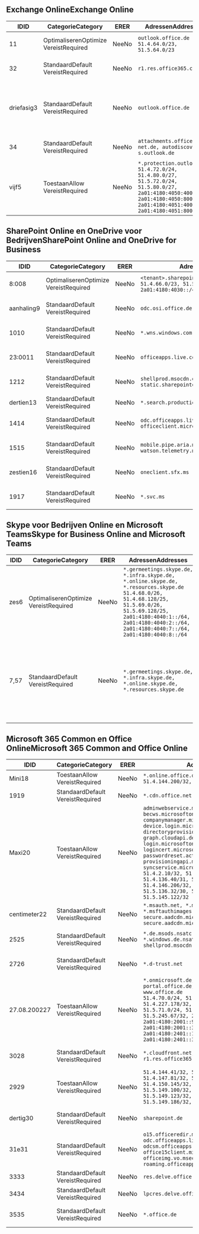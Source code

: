 <!--THIS FILE IS AUTOMATICALLY GENERATED. MANUAL CHANGES WILL BE OVERWRITTEN.-->
<!--Please contact the Office 365 Endpoints team with any questions.-->
<!--Germany endpoints version 2020070800-->
<!--File generated 2020-10-07 14:02:18.8463-->

## <a name="exchange-online"></a><span data-ttu-id="73624-101">Exchange Online</span><span class="sxs-lookup"><span data-stu-id="73624-101">Exchange Online</span></span>

<span data-ttu-id="73624-102">ID</span><span class="sxs-lookup"><span data-stu-id="73624-102">ID</span></span> | <span data-ttu-id="73624-103">Categorie</span><span class="sxs-lookup"><span data-stu-id="73624-103">Category</span></span> | <span data-ttu-id="73624-104">ER</span><span class="sxs-lookup"><span data-stu-id="73624-104">ER</span></span> | <span data-ttu-id="73624-105">Adressen</span><span class="sxs-lookup"><span data-stu-id="73624-105">Addresses</span></span> | <span data-ttu-id="73624-106">Poorten</span><span class="sxs-lookup"><span data-stu-id="73624-106">Ports</span></span>
-- | -------------------- | -- | ----------------------------------------------------------------------------------------------------------------------------------------------------------------------------------------- | -------------------------------
<span data-ttu-id="73624-107">1</span><span class="sxs-lookup"><span data-stu-id="73624-107">1</span></span> | <span data-ttu-id="73624-108">Optimaliseren</span><span class="sxs-lookup"><span data-stu-id="73624-108">Optimize</span></span><BR><span data-ttu-id="73624-109">Vereist</span><span class="sxs-lookup"><span data-stu-id="73624-109">Required</span></span> | <span data-ttu-id="73624-110">Nee</span><span class="sxs-lookup"><span data-stu-id="73624-110">No</span></span> | `outlook.office.de`<BR>`51.4.64.0/23, 51.5.64.0/23` | <span data-ttu-id="73624-111">**TCP:** 443, 80</span><span class="sxs-lookup"><span data-stu-id="73624-111">**TCP:** 443, 80</span></span>
<span data-ttu-id="73624-112">3</span><span class="sxs-lookup"><span data-stu-id="73624-112">2</span></span> | <span data-ttu-id="73624-113">Standaard</span><span class="sxs-lookup"><span data-stu-id="73624-113">Default</span></span><BR><span data-ttu-id="73624-114">Vereist</span><span class="sxs-lookup"><span data-stu-id="73624-114">Required</span></span> | <span data-ttu-id="73624-115">Nee</span><span class="sxs-lookup"><span data-stu-id="73624-115">No</span></span> | `r1.res.office365.com` | <span data-ttu-id="73624-116">**TCP:** 443, 80</span><span class="sxs-lookup"><span data-stu-id="73624-116">**TCP:** 443, 80</span></span>
<span data-ttu-id="73624-117">driefasig</span><span class="sxs-lookup"><span data-stu-id="73624-117">3</span></span> | <span data-ttu-id="73624-118">Standaard</span><span class="sxs-lookup"><span data-stu-id="73624-118">Default</span></span><BR><span data-ttu-id="73624-119">Vereist</span><span class="sxs-lookup"><span data-stu-id="73624-119">Required</span></span> | <span data-ttu-id="73624-120">Nee</span><span class="sxs-lookup"><span data-stu-id="73624-120">No</span></span> | `outlook.office.de` | <span data-ttu-id="73624-121">**TCP:** 143, 25, 587, 993, 995</span><span class="sxs-lookup"><span data-stu-id="73624-121">**TCP:** 143, 25, 587, 993, 995</span></span>
<span data-ttu-id="73624-122">3</span><span class="sxs-lookup"><span data-stu-id="73624-122">4</span></span> | <span data-ttu-id="73624-123">Standaard</span><span class="sxs-lookup"><span data-stu-id="73624-123">Default</span></span><BR><span data-ttu-id="73624-124">Vereist</span><span class="sxs-lookup"><span data-stu-id="73624-124">Required</span></span> | <span data-ttu-id="73624-125">Nee</span><span class="sxs-lookup"><span data-stu-id="73624-125">No</span></span> | `attachments.office365-net.de, autodiscover-s.outlook.de` | <span data-ttu-id="73624-126">**TCP:** 443, 80</span><span class="sxs-lookup"><span data-stu-id="73624-126">**TCP:** 443, 80</span></span>
<span data-ttu-id="73624-127">vijf</span><span class="sxs-lookup"><span data-stu-id="73624-127">5</span></span> | <span data-ttu-id="73624-128">Toestaan</span><span class="sxs-lookup"><span data-stu-id="73624-128">Allow</span></span><BR><span data-ttu-id="73624-129">Vereist</span><span class="sxs-lookup"><span data-stu-id="73624-129">Required</span></span> | <span data-ttu-id="73624-130">Nee</span><span class="sxs-lookup"><span data-stu-id="73624-130">No</span></span> | `*.protection.outlook.de`<BR>`51.4.72.0/24, 51.4.80.0/27, 51.5.72.0/24, 51.5.80.0/27, 2a01:4180:4050:400::/64, 2a01:4180:4050:800::/64, 2a01:4180:4051:400::/64, 2a01:4180:4051:800::/64` | <span data-ttu-id="73624-131">**TCP:** 25 mei 443</span><span class="sxs-lookup"><span data-stu-id="73624-131">**TCP:** 25, 443</span></span>

## <a name="sharepoint-online-and-onedrive-for-business"></a><span data-ttu-id="73624-132">SharePoint Online en OneDrive voor Bedrijven</span><span class="sxs-lookup"><span data-stu-id="73624-132">SharePoint Online and OneDrive for Business</span></span>

<span data-ttu-id="73624-133">ID</span><span class="sxs-lookup"><span data-stu-id="73624-133">ID</span></span> | <span data-ttu-id="73624-134">Categorie</span><span class="sxs-lookup"><span data-stu-id="73624-134">Category</span></span> | <span data-ttu-id="73624-135">ER</span><span class="sxs-lookup"><span data-stu-id="73624-135">ER</span></span> | <span data-ttu-id="73624-136">Adressen</span><span class="sxs-lookup"><span data-stu-id="73624-136">Addresses</span></span> | <span data-ttu-id="73624-137">Poorten</span><span class="sxs-lookup"><span data-stu-id="73624-137">Ports</span></span>
-- | -------------------- | -- | ------------------------------------------------------------------------------ | ----------------
<span data-ttu-id="73624-138">8:00</span><span class="sxs-lookup"><span data-stu-id="73624-138">8</span></span> | <span data-ttu-id="73624-139">Optimaliseren</span><span class="sxs-lookup"><span data-stu-id="73624-139">Optimize</span></span><BR><span data-ttu-id="73624-140">Vereist</span><span class="sxs-lookup"><span data-stu-id="73624-140">Required</span></span> | <span data-ttu-id="73624-141">Nee</span><span class="sxs-lookup"><span data-stu-id="73624-141">No</span></span> | `<tenant>.sharepoint.de`<BR>`51.4.66.0/23, 51.5.66.0/23, 2a01:4180:4030::/44` | <span data-ttu-id="73624-142">**TCP:** 443, 80</span><span class="sxs-lookup"><span data-stu-id="73624-142">**TCP:** 443, 80</span></span>
<span data-ttu-id="73624-143">aanhaling</span><span class="sxs-lookup"><span data-stu-id="73624-143">9</span></span> | <span data-ttu-id="73624-144">Standaard</span><span class="sxs-lookup"><span data-stu-id="73624-144">Default</span></span><BR><span data-ttu-id="73624-145">Vereist</span><span class="sxs-lookup"><span data-stu-id="73624-145">Required</span></span> | <span data-ttu-id="73624-146">Nee</span><span class="sxs-lookup"><span data-stu-id="73624-146">No</span></span> | `odc.osi.office.de` | <span data-ttu-id="73624-147">**TCP:** 443, 80</span><span class="sxs-lookup"><span data-stu-id="73624-147">**TCP:** 443, 80</span></span>
<span data-ttu-id="73624-148">10</span><span class="sxs-lookup"><span data-stu-id="73624-148">10</span></span> | <span data-ttu-id="73624-149">Standaard</span><span class="sxs-lookup"><span data-stu-id="73624-149">Default</span></span><BR><span data-ttu-id="73624-150">Vereist</span><span class="sxs-lookup"><span data-stu-id="73624-150">Required</span></span> | <span data-ttu-id="73624-151">Nee</span><span class="sxs-lookup"><span data-stu-id="73624-151">No</span></span> | `*.wns.windows.com` | <span data-ttu-id="73624-152">**TCP:** 443, 80</span><span class="sxs-lookup"><span data-stu-id="73624-152">**TCP:** 443, 80</span></span>
<span data-ttu-id="73624-153">23:00</span><span class="sxs-lookup"><span data-stu-id="73624-153">11</span></span> | <span data-ttu-id="73624-154">Standaard</span><span class="sxs-lookup"><span data-stu-id="73624-154">Default</span></span><BR><span data-ttu-id="73624-155">Vereist</span><span class="sxs-lookup"><span data-stu-id="73624-155">Required</span></span> | <span data-ttu-id="73624-156">Nee</span><span class="sxs-lookup"><span data-stu-id="73624-156">No</span></span> | `officeapps.live.com` | <span data-ttu-id="73624-157">**TCP:** 443, 80</span><span class="sxs-lookup"><span data-stu-id="73624-157">**TCP:** 443, 80</span></span>
<span data-ttu-id="73624-158">12</span><span class="sxs-lookup"><span data-stu-id="73624-158">12</span></span> | <span data-ttu-id="73624-159">Standaard</span><span class="sxs-lookup"><span data-stu-id="73624-159">Default</span></span><BR><span data-ttu-id="73624-160">Vereist</span><span class="sxs-lookup"><span data-stu-id="73624-160">Required</span></span> | <span data-ttu-id="73624-161">Nee</span><span class="sxs-lookup"><span data-stu-id="73624-161">No</span></span> | `shellprod.msocdn.de, spoprod-a.akamaihd.net, static.sharepointonline.com` | <span data-ttu-id="73624-162">**TCP:** 443, 80</span><span class="sxs-lookup"><span data-stu-id="73624-162">**TCP:** 443, 80</span></span>
<span data-ttu-id="73624-163">dertien</span><span class="sxs-lookup"><span data-stu-id="73624-163">13</span></span> | <span data-ttu-id="73624-164">Standaard</span><span class="sxs-lookup"><span data-stu-id="73624-164">Default</span></span><BR><span data-ttu-id="73624-165">Vereist</span><span class="sxs-lookup"><span data-stu-id="73624-165">Required</span></span> | <span data-ttu-id="73624-166">Nee</span><span class="sxs-lookup"><span data-stu-id="73624-166">No</span></span> | `*.search.production.de.azuretrafficmanager.de` | <span data-ttu-id="73624-167">**TCP:** 443</span><span class="sxs-lookup"><span data-stu-id="73624-167">**TCP:** 443</span></span>
<span data-ttu-id="73624-168">14</span><span class="sxs-lookup"><span data-stu-id="73624-168">14</span></span> | <span data-ttu-id="73624-169">Standaard</span><span class="sxs-lookup"><span data-stu-id="73624-169">Default</span></span><BR><span data-ttu-id="73624-170">Vereist</span><span class="sxs-lookup"><span data-stu-id="73624-170">Required</span></span> | <span data-ttu-id="73624-171">Nee</span><span class="sxs-lookup"><span data-stu-id="73624-171">No</span></span> | `odc.officeapps.live.com, officeclient.microsoft.com` | <span data-ttu-id="73624-172">**TCP:** 443, 80</span><span class="sxs-lookup"><span data-stu-id="73624-172">**TCP:** 443, 80</span></span>
<span data-ttu-id="73624-173">15</span><span class="sxs-lookup"><span data-stu-id="73624-173">15</span></span> | <span data-ttu-id="73624-174">Standaard</span><span class="sxs-lookup"><span data-stu-id="73624-174">Default</span></span><BR><span data-ttu-id="73624-175">Vereist</span><span class="sxs-lookup"><span data-stu-id="73624-175">Required</span></span> | <span data-ttu-id="73624-176">Nee</span><span class="sxs-lookup"><span data-stu-id="73624-176">No</span></span> | `mobile.pipe.aria.microsoft.com, ssw.live.com, watson.telemetry.microsoft.com` | <span data-ttu-id="73624-177">**TCP:** 443, 80</span><span class="sxs-lookup"><span data-stu-id="73624-177">**TCP:** 443, 80</span></span>
<span data-ttu-id="73624-178">zestien</span><span class="sxs-lookup"><span data-stu-id="73624-178">16</span></span> | <span data-ttu-id="73624-179">Standaard</span><span class="sxs-lookup"><span data-stu-id="73624-179">Default</span></span><BR><span data-ttu-id="73624-180">Vereist</span><span class="sxs-lookup"><span data-stu-id="73624-180">Required</span></span> | <span data-ttu-id="73624-181">Nee</span><span class="sxs-lookup"><span data-stu-id="73624-181">No</span></span> | `oneclient.sfx.ms` | <span data-ttu-id="73624-182">**TCP:** 443, 80</span><span class="sxs-lookup"><span data-stu-id="73624-182">**TCP:** 443, 80</span></span>
<span data-ttu-id="73624-183">19</span><span class="sxs-lookup"><span data-stu-id="73624-183">17</span></span> | <span data-ttu-id="73624-184">Standaard</span><span class="sxs-lookup"><span data-stu-id="73624-184">Default</span></span><BR><span data-ttu-id="73624-185">Vereist</span><span class="sxs-lookup"><span data-stu-id="73624-185">Required</span></span> | <span data-ttu-id="73624-186">Nee</span><span class="sxs-lookup"><span data-stu-id="73624-186">No</span></span> | `*.svc.ms` | <span data-ttu-id="73624-187">**TCP:** 443, 80</span><span class="sxs-lookup"><span data-stu-id="73624-187">**TCP:** 443, 80</span></span>

## <a name="skype-for-business-online-and-microsoft-teams"></a><span data-ttu-id="73624-188">Skype voor Bedrijven Online en Microsoft Teams</span><span class="sxs-lookup"><span data-stu-id="73624-188">Skype for Business Online and Microsoft Teams</span></span>

<span data-ttu-id="73624-189">ID</span><span class="sxs-lookup"><span data-stu-id="73624-189">ID</span></span> | <span data-ttu-id="73624-190">Categorie</span><span class="sxs-lookup"><span data-stu-id="73624-190">Category</span></span> | <span data-ttu-id="73624-191">ER</span><span class="sxs-lookup"><span data-stu-id="73624-191">ER</span></span> | <span data-ttu-id="73624-192">Adressen</span><span class="sxs-lookup"><span data-stu-id="73624-192">Addresses</span></span> | <span data-ttu-id="73624-193">Poorten</span><span class="sxs-lookup"><span data-stu-id="73624-193">Ports</span></span>
-- | -------------------- | -- | ----------------------------------------------------------------------------------------------------------------------------------------------------------------------------------------------------------------------------------------------- | --------------------------------------------------
<span data-ttu-id="73624-194">zes</span><span class="sxs-lookup"><span data-stu-id="73624-194">6</span></span> | <span data-ttu-id="73624-195">Optimaliseren</span><span class="sxs-lookup"><span data-stu-id="73624-195">Optimize</span></span><BR><span data-ttu-id="73624-196">Vereist</span><span class="sxs-lookup"><span data-stu-id="73624-196">Required</span></span> | <span data-ttu-id="73624-197">Nee</span><span class="sxs-lookup"><span data-stu-id="73624-197">No</span></span> | `*.germeetings.skype.de, *.infra.skype.de, *.online.skype.de, *.resources.skype.de`<BR>`51.4.68.0/26, 51.4.68.128/25, 51.5.69.0/26, 51.5.69.128/25, 2a01:4180:4040:1::/64, 2a01:4180:4040:2::/64, 2a01:4180:4040:7::/64, 2a01:4180:4040:8::/64` | <span data-ttu-id="73624-198">**TCP:** 443, 80</span><span class="sxs-lookup"><span data-stu-id="73624-198">**TCP:** 443, 80</span></span><BR><span data-ttu-id="73624-199">**UDP:** 3478</span><span class="sxs-lookup"><span data-stu-id="73624-199">**UDP:** 3478</span></span>
<span data-ttu-id="73624-200">7,5</span><span class="sxs-lookup"><span data-stu-id="73624-200">7</span></span> | <span data-ttu-id="73624-201">Standaard</span><span class="sxs-lookup"><span data-stu-id="73624-201">Default</span></span><BR><span data-ttu-id="73624-202">Vereist</span><span class="sxs-lookup"><span data-stu-id="73624-202">Required</span></span> | <span data-ttu-id="73624-203">Nee</span><span class="sxs-lookup"><span data-stu-id="73624-203">No</span></span> | `*.germeetings.skype.de, *.infra.skype.de, *.online.skype.de, *.resources.skype.de` | <span data-ttu-id="73624-204">**TCP:** 5061, 50000-59999</span><span class="sxs-lookup"><span data-stu-id="73624-204">**TCP:** 5061, 50000-59999</span></span><BR><span data-ttu-id="73624-205">**UDP:** 50000-59999</span><span class="sxs-lookup"><span data-stu-id="73624-205">**UDP:** 50000-59999</span></span>

## <a name="microsoft-365-common-and-office-online"></a><span data-ttu-id="73624-206">Microsoft 365 Common en Office Online</span><span class="sxs-lookup"><span data-stu-id="73624-206">Microsoft 365 Common and Office Online</span></span>

<span data-ttu-id="73624-207">ID</span><span class="sxs-lookup"><span data-stu-id="73624-207">ID</span></span> | <span data-ttu-id="73624-208">Categorie</span><span class="sxs-lookup"><span data-stu-id="73624-208">Category</span></span> | <span data-ttu-id="73624-209">ER</span><span class="sxs-lookup"><span data-stu-id="73624-209">ER</span></span> | <span data-ttu-id="73624-210">Adressen</span><span class="sxs-lookup"><span data-stu-id="73624-210">Addresses</span></span> | <span data-ttu-id="73624-211">Poorten</span><span class="sxs-lookup"><span data-stu-id="73624-211">Ports</span></span>
-- | ------------------- | -- | -------------------------------------------------------------------------------------------------------------------------------------------------------------------------------------------------------------------------------------------------------------------------------------------------------------------------------------------------------------------------------------------------------------------------------------------------------------------------------------------------------------------------------------------------------------------------------------------------------------------------- | ----------------
<span data-ttu-id="73624-212">Mini</span><span class="sxs-lookup"><span data-stu-id="73624-212">18</span></span> | <span data-ttu-id="73624-213">Toestaan</span><span class="sxs-lookup"><span data-stu-id="73624-213">Allow</span></span><BR><span data-ttu-id="73624-214">Vereist</span><span class="sxs-lookup"><span data-stu-id="73624-214">Required</span></span> | <span data-ttu-id="73624-215">Nee</span><span class="sxs-lookup"><span data-stu-id="73624-215">No</span></span> | `*.online.office.de`<BR>`51.4.144.200/32, 51.5.149.3/32, 51.18.16.0/23` | <span data-ttu-id="73624-216">**TCP:** 443</span><span class="sxs-lookup"><span data-stu-id="73624-216">**TCP:** 443</span></span>
<span data-ttu-id="73624-217">19</span><span class="sxs-lookup"><span data-stu-id="73624-217">19</span></span> | <span data-ttu-id="73624-218">Standaard</span><span class="sxs-lookup"><span data-stu-id="73624-218">Default</span></span><BR><span data-ttu-id="73624-219">Vereist</span><span class="sxs-lookup"><span data-stu-id="73624-219">Required</span></span> | <span data-ttu-id="73624-220">Nee</span><span class="sxs-lookup"><span data-stu-id="73624-220">No</span></span> | `*.cdn.office.net` | <span data-ttu-id="73624-221">**TCP:** 443</span><span class="sxs-lookup"><span data-stu-id="73624-221">**TCP:** 443</span></span>
<span data-ttu-id="73624-222">Maxi</span><span class="sxs-lookup"><span data-stu-id="73624-222">20</span></span> | <span data-ttu-id="73624-223">Toestaan</span><span class="sxs-lookup"><span data-stu-id="73624-223">Allow</span></span><BR><span data-ttu-id="73624-224">Vereist</span><span class="sxs-lookup"><span data-stu-id="73624-224">Required</span></span> | <span data-ttu-id="73624-225">Nee</span><span class="sxs-lookup"><span data-stu-id="73624-225">No</span></span> | `adminwebservice.microsoftonline.de, becws.microsoftonline.de, companymanager.microsoftonline.de, device.login.microsoftonline.de, directoryprovisioning.cloudapi.de, graph.cloudapi.de, graph.microsoft.de, login.microsoftonline.de, logincert.microsoftonline.de, pas.cloudapi.de, passwordreset.activedirectory.microsoftazure.de, provisioningapi.microsoftonline.de, syncservice.microsoftonline.de`<BR>`51.4.2.10/32, 51.4.71.61/32, 51.4.136.38/31, 51.4.136.40/31, 51.4.136.42/32, 51.4.146.38/32, 51.4.146.206/32, 51.5.16.7/32, 51.5.71.22/32, 51.5.136.32/30, 51.5.136.36/32, 51.5.145.29/32, 51.5.145.122/32` | <span data-ttu-id="73624-226">**TCP:** 443, 80</span><span class="sxs-lookup"><span data-stu-id="73624-226">**TCP:** 443, 80</span></span>
<span data-ttu-id="73624-227">centimeter</span><span class="sxs-lookup"><span data-stu-id="73624-227">22</span></span> | <span data-ttu-id="73624-228">Standaard</span><span class="sxs-lookup"><span data-stu-id="73624-228">Default</span></span><BR><span data-ttu-id="73624-229">Vereist</span><span class="sxs-lookup"><span data-stu-id="73624-229">Required</span></span> | <span data-ttu-id="73624-230">Nee</span><span class="sxs-lookup"><span data-stu-id="73624-230">No</span></span> | `*.msauth.net, *.msauthimages.de, *.msftauth.net, *.msftauthimages.de, secure.aadcdn.microsoftonline-p.com, secure.aadcdn.microsoftonline-p.de` | <span data-ttu-id="73624-231">**TCP:** 443, 80</span><span class="sxs-lookup"><span data-stu-id="73624-231">**TCP:** 443, 80</span></span>
<span data-ttu-id="73624-232">25</span><span class="sxs-lookup"><span data-stu-id="73624-232">25</span></span> | <span data-ttu-id="73624-233">Standaard</span><span class="sxs-lookup"><span data-stu-id="73624-233">Default</span></span><BR><span data-ttu-id="73624-234">Vereist</span><span class="sxs-lookup"><span data-stu-id="73624-234">Required</span></span> | <span data-ttu-id="73624-235">Nee</span><span class="sxs-lookup"><span data-stu-id="73624-235">No</span></span> | `*.de.msods.nsatc.net, *.office.de.akadns.net, *.windows.de.nsatc.net, officehome.msocdn.de, shellprod.msocdn.com` | <span data-ttu-id="73624-236">**TCP:** 443, 80</span><span class="sxs-lookup"><span data-stu-id="73624-236">**TCP:** 443, 80</span></span>
<span data-ttu-id="73624-237">27</span><span class="sxs-lookup"><span data-stu-id="73624-237">26</span></span> | <span data-ttu-id="73624-238">Standaard</span><span class="sxs-lookup"><span data-stu-id="73624-238">Default</span></span><BR><span data-ttu-id="73624-239">Vereist</span><span class="sxs-lookup"><span data-stu-id="73624-239">Required</span></span> | <span data-ttu-id="73624-240">Nee</span><span class="sxs-lookup"><span data-stu-id="73624-240">No</span></span> | `*.d-trust.net` | <span data-ttu-id="73624-241">**TCP:** 443, 80</span><span class="sxs-lookup"><span data-stu-id="73624-241">**TCP:** 443, 80</span></span>
<span data-ttu-id="73624-242">27.08.2002</span><span class="sxs-lookup"><span data-stu-id="73624-242">27</span></span> | <span data-ttu-id="73624-243">Toestaan</span><span class="sxs-lookup"><span data-stu-id="73624-243">Allow</span></span><BR><span data-ttu-id="73624-244">Vereist</span><span class="sxs-lookup"><span data-stu-id="73624-244">Required</span></span> | <span data-ttu-id="73624-245">Nee</span><span class="sxs-lookup"><span data-stu-id="73624-245">No</span></span> | `*.onmicrosoft.de, *.osi.office.de, office.de, portal.office.de, webshell.suite.office.de, www.office.de`<BR>`51.4.70.0/24, 51.4.71.0/24, 51.4.226.115/32, 51.4.227.178/32, 51.4.230.178/32, 51.5.70.0/24, 51.5.71.0/24, 51.5.147.48/32, 51.5.242.163/32, 51.5.245.67/32, 2a01:4180:2001::2/128, 2a01:4180:2001::92/128, 2a01:4180:2001::234/128, 2a01:4180:2001::3b8/128, 2a01:4180:2401::5/128, 2a01:4180:2401::11f/128, 2a01:4180:2401::33b/128, 2a01:4180:2401::55b/128` | <span data-ttu-id="73624-246">**TCP:** 443, 80</span><span class="sxs-lookup"><span data-stu-id="73624-246">**TCP:** 443, 80</span></span>
<span data-ttu-id="73624-247">30</span><span class="sxs-lookup"><span data-stu-id="73624-247">28</span></span> | <span data-ttu-id="73624-248">Standaard</span><span class="sxs-lookup"><span data-stu-id="73624-248">Default</span></span><BR><span data-ttu-id="73624-249">Vereist</span><span class="sxs-lookup"><span data-stu-id="73624-249">Required</span></span> | <span data-ttu-id="73624-250">Nee</span><span class="sxs-lookup"><span data-stu-id="73624-250">No</span></span> | `*.cloudfront.net, prod.msocdn.de, r1.res.office365.com, shellprod.msocdn.de` | <span data-ttu-id="73624-251">**TCP:** 443, 80</span><span class="sxs-lookup"><span data-stu-id="73624-251">**TCP:** 443, 80</span></span>
<span data-ttu-id="73624-252">29</span><span class="sxs-lookup"><span data-stu-id="73624-252">29</span></span> | <span data-ttu-id="73624-253">Toestaan</span><span class="sxs-lookup"><span data-stu-id="73624-253">Allow</span></span><BR><span data-ttu-id="73624-254">Vereist</span><span class="sxs-lookup"><span data-stu-id="73624-254">Required</span></span> | <span data-ttu-id="73624-255">Nee</span><span class="sxs-lookup"><span data-stu-id="73624-255">No</span></span> | `51.4.144.41/32, 51.4.144.174/32, 51.4.145.38/32, 51.4.147.81/32, 51.4.147.233/32, 51.4.148.12/32, 51.4.150.145/32, 51.5.147.242/32, 51.5.149.100/32, 51.5.149.119/32, 51.5.149.123/32, 51.5.149.180/32, 51.5.149.186/32, 51.18.0.0/21` | <span data-ttu-id="73624-256">**TCP:** 443, 80</span><span class="sxs-lookup"><span data-stu-id="73624-256">**TCP:** 443, 80</span></span>
<span data-ttu-id="73624-257">dertig</span><span class="sxs-lookup"><span data-stu-id="73624-257">30</span></span> | <span data-ttu-id="73624-258">Standaard</span><span class="sxs-lookup"><span data-stu-id="73624-258">Default</span></span><BR><span data-ttu-id="73624-259">Vereist</span><span class="sxs-lookup"><span data-stu-id="73624-259">Required</span></span> | <span data-ttu-id="73624-260">Nee</span><span class="sxs-lookup"><span data-stu-id="73624-260">No</span></span> | `sharepoint.de` | <span data-ttu-id="73624-261">**TCP:** 443, 80</span><span class="sxs-lookup"><span data-stu-id="73624-261">**TCP:** 443, 80</span></span>
<span data-ttu-id="73624-262">31e</span><span class="sxs-lookup"><span data-stu-id="73624-262">31</span></span> | <span data-ttu-id="73624-263">Standaard</span><span class="sxs-lookup"><span data-stu-id="73624-263">Default</span></span><BR><span data-ttu-id="73624-264">Vereist</span><span class="sxs-lookup"><span data-stu-id="73624-264">Required</span></span> | <span data-ttu-id="73624-265">Nee</span><span class="sxs-lookup"><span data-stu-id="73624-265">No</span></span> | `o15.officeredir.microsoft.com, odc.officeapps.live.com, odcsm.officeapps.live.com, office.microsoft.com, office15client.microsoft.com, officeimg.vo.msecnd.net, roaming.officeapps.live.com` | <span data-ttu-id="73624-266">**TCP:** 443, 80</span><span class="sxs-lookup"><span data-stu-id="73624-266">**TCP:** 443, 80</span></span>
<span data-ttu-id="73624-267">33</span><span class="sxs-lookup"><span data-stu-id="73624-267">33</span></span> | <span data-ttu-id="73624-268">Standaard</span><span class="sxs-lookup"><span data-stu-id="73624-268">Default</span></span><BR><span data-ttu-id="73624-269">Vereist</span><span class="sxs-lookup"><span data-stu-id="73624-269">Required</span></span> | <span data-ttu-id="73624-270">Nee</span><span class="sxs-lookup"><span data-stu-id="73624-270">No</span></span> | `res.delve.office.com` | <span data-ttu-id="73624-271">**TCP:** 443</span><span class="sxs-lookup"><span data-stu-id="73624-271">**TCP:** 443</span></span>
<span data-ttu-id="73624-272">34</span><span class="sxs-lookup"><span data-stu-id="73624-272">34</span></span> | <span data-ttu-id="73624-273">Standaard</span><span class="sxs-lookup"><span data-stu-id="73624-273">Default</span></span><BR><span data-ttu-id="73624-274">Vereist</span><span class="sxs-lookup"><span data-stu-id="73624-274">Required</span></span> | <span data-ttu-id="73624-275">Nee</span><span class="sxs-lookup"><span data-stu-id="73624-275">No</span></span> | `lpcres.delve.office.com` | <span data-ttu-id="73624-276">**TCP:** 443</span><span class="sxs-lookup"><span data-stu-id="73624-276">**TCP:** 443</span></span>
<span data-ttu-id="73624-277">35</span><span class="sxs-lookup"><span data-stu-id="73624-277">35</span></span> | <span data-ttu-id="73624-278">Standaard</span><span class="sxs-lookup"><span data-stu-id="73624-278">Default</span></span><BR><span data-ttu-id="73624-279">Vereist</span><span class="sxs-lookup"><span data-stu-id="73624-279">Required</span></span> | <span data-ttu-id="73624-280">Nee</span><span class="sxs-lookup"><span data-stu-id="73624-280">No</span></span> | `*.office.de` | <span data-ttu-id="73624-281">**TCP:** 443, 80</span><span class="sxs-lookup"><span data-stu-id="73624-281">**TCP:** 443, 80</span></span>
